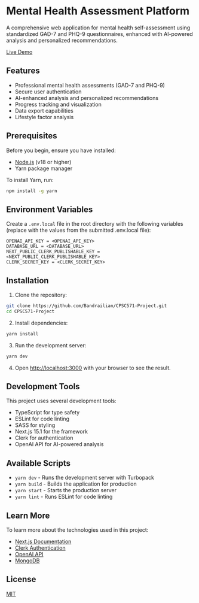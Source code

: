 # Mental Health Assessment Platform

A comprehensive web application for mental health self-assessment using standardized GAD-7 and PHQ-9 questionnaires, enhanced with AI-powered analysis and personalized recommendations.

[Live Demo](https://cpsc-571-project.vercel.app/)

## Features

- Professional mental health assessments (GAD-7 and PHQ-9)
- Secure user authentication
- AI-enhanced analysis and personalized recommendations
- Progress tracking and visualization
- Data export capabilities
- Lifestyle factor analysis

## Prerequisites

Before you begin, ensure you have installed:
- [Node.js](https://nodejs.org/) (v18 or higher)
- Yarn package manager

To install Yarn, run:
```bash
npm install -g yarn
```

## Environment Variables

Create a `.env.local` file in the root directory with the following variables (replace with the values from the submitted .env.local file):

```env
OPENAI_API_KEY = <OPENAI_API_KEY>
DATABASE_URL = <DATABASE_URL>
NEXT_PUBLIC_CLERK_PUBLISHABLE_KEY = <NEXT_PUBLIC_CLERK_PUBLISHABLE_KEY>
CLERK_SECRET_KEY = <CLERK_SECRET_KEY>
```

## Installation

1. Clone the repository:
```bash
git clone https://github.com/Bandrailian/CPSC571-Project.git
cd CPSC571-Project
```

2. Install dependencies:
```bash
yarn install
```

3. Run the development server:
```bash
yarn dev
```

4. Open [http://localhost:3000](http://localhost:3000) with your browser to see the result.

## Development Tools

This project uses several development tools:
- TypeScript for type safety
- ESLint for code linting
- SASS for styling
- Next.js 15.1 for the framework
- Clerk for authentication
- OpenAI API for AI-powered analysis

## Available Scripts

- `yarn dev` - Runs the development server with Turbopack
- `yarn build` - Builds the application for production
- `yarn start` - Starts the production server
- `yarn lint` - Runs ESLint for code linting

## Learn More

To learn more about the technologies used in this project:

- [Next.js Documentation](https://nextjs.org/docs)
- [Clerk Authentication](https://clerk.com/docs)
- [OpenAI API](https://platform.openai.com/docs)
- [MongoDB](https://www.mongodb.com/docs/)

## License

[MIT](LICENSE)